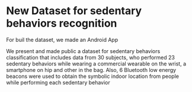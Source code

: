 # New Dataset for sedentary behaviors recognition
For buil the dataset, we made an Android App

We present and made public a dataset for sedentary behaviors classification that includes data from 30 subjects, 
who performed 23 sedentary behaviors while wearing a commercial wearable on the wrist, a smartphone on hip 
and other in the bag. Also, 6 Bluetooth low energy beacons were used to obtain the symbolic indoor location from 
people while performing each sedentary behavior
